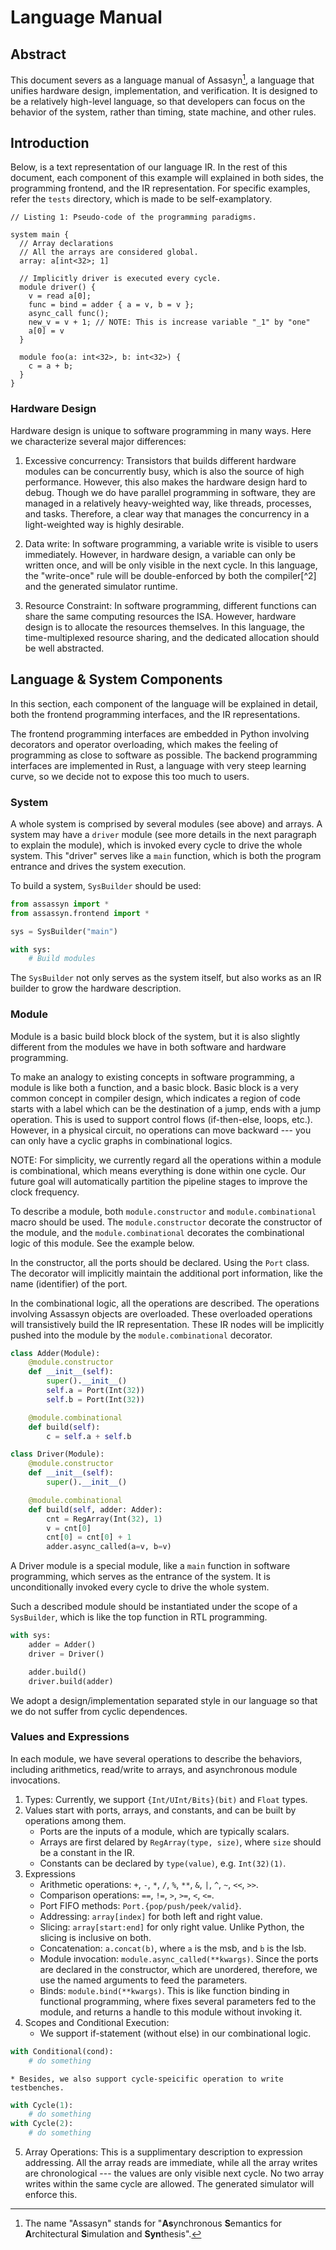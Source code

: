 # Language Manual

## Abstract

This document severs as a language manual of Assasyn[^1], a language that unifies hardware design,
implementation, and verification. It is designed to be a relatively high-level language,
so that developers can focus on the behavior of the system, rather than timing, state machine,
and other rules.

## Introduction

Below, is a text representation of our language IR. In the rest of this document, each component
of this example will explained in both sides, the programming frontend, and the IR representation.
For specific examples, refer the `tests` directory, which is made to be self-examplatory.

````
// Listing 1: Pseudo-code of the programming paradigms.

system main {
  // Array declarations
  // All the arrays are considered global.
  array: a[int<32>; 1]

  // Implicitly driver is executed every cycle.
  module driver() {
    v = read a[0];
    func = bind = adder { a = v, b = v };
    async_call func();
    new_v = v + 1; // NOTE: This is increase variable "_1" by "one"
    a[0] = v
  }

  module foo(a: int<32>, b: int<32>) {
    c = a + b;
  }
}
````

### Hardware Design

Hardware design is unique to software programming in many ways. Here we characterize several major
differences:

1. Excessive concurrency: Transistors that builds different hardware modules can be concurrently
busy, which is also the source of high performance. However, this also makes the hardware design
hard to debug. Though we do have parallel programming in software, they are managed in a relatively
heavy-weighted way, like threads, processes, and tasks. Therefore, a clear way that manages the
concurrency in a light-weighted way is highly desirable.

2. Data write: In software programming, a variable write is visible to users immediately. However,
in hardware design, a variable can only be written once, and will be only visible in the next cycle.
In this language, the "write-once" rule will be double-enforced by both the compiler[^2] and the
generated simulator runtime.

3. Resource Constraint: In software programming, different functions can share the same computing
resources the ISA. However, hardware design is to allocate the resources themselves.
In this language, the time-multiplexed resource sharing, and the dedicated allocation should be
well abstracted.

## Language & System Components

In this section, each component of the language will be explained in detail, both the frontend
programming interfaces, and the IR representations.

The frontend programming interfaces are embedded in Python involving decorators and operator
overloading, which makes the feeling of programming as close to software as possible. The backend
programming interfaces are implemented in Rust, a language with very steep learning curve, so
we decide not to expose this too much to users.

### System

A whole system is comprised by several modules (see above) and arrays.
A system may have a `driver` module (see more details in the next paragraph to explain the module),
which is invoked every cycle to drive the whole system. This "driver" serves like a `main`
function, which is both the program entrance and drives the system execution.


To build a system, `SysBuilder` should be used:
````Python
from assassyn import *
from assassyn.frontend import *

sys = SysBuilder("main")

with sys:
    # Build modules
````

The `SysBuilder` not only serves as the system itself, but also works as an IR builder to grow
the hardware description.

### Module

Module is a basic build block block of the system, but it is also slightly different from
the modules we have in both software and hardware programming.

To make an analogy to existing concepts in software programming, a module is like both a function,
and a basic block. Basic block is a very common concept in compiler design, which indicates a
region of code starts with a label which can be the destination of a jump,
ends with a jump operation. This is used to support control flows (if-then-else, loops, etc.).
However, in a physical circuit, no operations can move backward --- you can only have a cyclic
graphs in combinational logics.

NOTE: For simplicity, we currently regard all the operations within a module is combinational,
which means everything is done within one cycle. Our future goal will automatically partition
the pipeline stages to improve the clock frequency.

To describe a module, both `module.constructor` and `module.combinational` macro should be used.
The `module.constructor` decorate the constructor of the module, and the `module.combinational`
decorates the combinational logic of this module. See the example below.

In the constructor, all the ports should be declared. Using the `Port` class. The decorator will
implicitly maintain the additional port information, like the name (identifier) of the port.

In the combinational logic, all the operations are described. The operations involving Assassyn
objects are overloaded. These overloaded operations will transistively build the IR representation.
These IR nodes will be implicitly pushed into the module by the `module.combinational` decorator.

````Python
class Adder(Module):
    @module.constructor
    def __init__(self):
        super().__init__()
        self.a = Port(Int(32))
        self.b = Port(Int(32))

    @module.combinational
    def build(self):
        c = self.a + self.b

class Driver(Module):
    @module.constructor
    def __init__(self):
        super().__init__()

    @module.combinational
    def build(self, adder: Adder):
        cnt = RegArray(Int(32), 1)
        v = cnt[0]
        cnt[0] = cnt[0] + 1
        adder.async_called(a=v, b=v)
````

A Driver module is a special module, like a `main` function in software programming, which serves
as the entrance of the system. It is unconditionally invoked every cycle to drive the whole system.

Such a described module should be instantiated under the scope of a `SysBuilder`, which is like
the top function in RTL programming.

````Python
with sys:
    adder = Adder()
    driver = Driver()

    adder.build()
    driver.build(adder)
````

We adopt a design/implementation separated style in our language so that we do not suffer from
cyclic dependences.

### Values and Expressions

In each module, we have several operations to describe the behaviors, including arithmetics,
read/write to arrays, and asynchronous module invocations.

1. Types: Currently, we support `{Int/UInt/Bits}(bit)` and `Float` types.
2. Values start with ports, arrays, and constants, and can be built by operations among them.
    * Ports are the inputs of a module, which are typically scalars.
    * Arrays are first delared by `RegArray(type, size)`, where `size` should be a constant in the IR.
    * Constants can be declared by `type(value)`, e.g. `Int(32)(1)`.
3. Expressions
    * Arithmetic operations: `+`, `-`, `*`, `/`, `%`, `**`, `&`, `|`, `^`, `~`, `<<`, `>>`.
    * Comparison operations: `==`, `!=`, `>`, `>=`, `<`, `<=`.
    * Port FIFO methods: `Port.{pop/push/peek/valid}`.
    * Addressing: `array[index]` for both left and right value.
    * Slicing: `array[start:end]` for only right value. Unlike Python, the slicing is inclusive on both.
    * Concatenation: `a.concat(b)`, where `a` is the msb, and `b` is the lsb.
    * Module invocation: `module.async_called(**kwargs)`. Since the ports are declared in the constructor, which are unordered, therefore, we use the named arguments to feed the parameters.
    * Binds: `module.bind(**kwargs)`. This is like function binding in functional programming, where fixes several parameters fed to the module, and returns a handle to this module without invoking it.
4. Scopes and Conditional Execution:
    * We support if-statement (without else) in our combinational logic.
```` Python
with Conditional(cond):
    # do something
````
    * Besides, we also support cycle-speicific operation to write testbenches.
```` Python
with Cycle(1):
    # do something
with Cycle(2):
    # do something
````
5. Array Operations: This is a supplimentary description to expression addressing. All the array reads are immediate, while all the array writes are chronological --- the values are only visible next cycle. No two array writes within the same cycle are allowed. The generated simulator will enforce this.

[^1]: The name "Assasyn" stands for "**As**ynchronous **S**emantics for **A**rchitectural
**S**imulation and **Syn**thesis".
